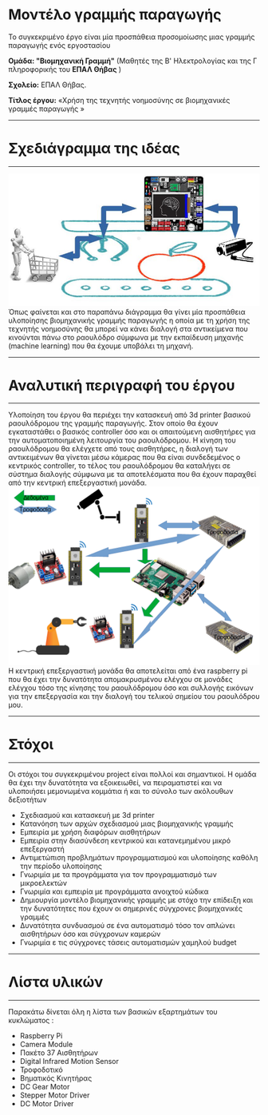 #  Μοντέλο γραμμής παραγωγής
Το συγκεκριμένο έργο είναι μία προσπάθεια προσομοίωσης μιας γραμμής παραγωγής ενός εργοστασίου

**Ομάδα:  "Βιομηχανική Γραμμή"** (Μαθητές της Β' Ηλεκτρολογίας και της Γ πληροφορικής του  **ΕΠΑΛ Θήβας** )

**Σχολείο:** ΕΠΑΛ Θήβας.

**Τίτλος έργου:** «Χρήση της τεχνητής νοημοσύνης σε βιομηχανικές γραμμές παραγωγής »

______
# Σχεδιάγραμμα της ιδέας 


___

![](images/title_image1.jpg)
Όπως φαίνεται και στο παραπάνω διάγραμμα θα γίνει μία προσπάθεια υλοποίησης βιομηχανικής γραμμής παραγωγής η οποία με τη χρήση της τεχνητής νοημοσύνης θα μπορεί να κάνει διαλογή στα αντικείμενα που κινούνται πάνω στο ραουλόδρο σύμφωνα με την εκπαίδευση μηχανής (machine learning) που θα έχουμε υποβάλει τη μηχανή.
______

#  Αναλυτική περιγραφή του έργου


___
Υλοποίηση του έργου θα περιέχει την κατασκευή από 3d printer βασικού ραουλόδρομου της γραμμής παραγωγής. Στον οποίο θα έχουν εγκαταστάθει ο βασικός controller όσο και οι απαιτούμενη αισθητήρες για την αυτοματοποιημένη λειτουργία του ραουλόδρομου. Η κίνηση του ραουλόδρομου θα ελέγχετε από τους αισθητήρες, η διαλογή των αντικειμένων θα γίνεται μέσω κάμερας που θα είναι συνδεδεμένος ο κεντρικός controller, το τέλος του ραουλόδρομου θα καταλήγει σε σύστημα διαλογής σύμφωνα με τα αποτελέσματα που θα έχουν παραχθεί από την κεντρική επεξεργαστική μονάδα.
![](images/basicproc.png)
Η κεντρική επεξεργαστική μονάδα θα αποτελείται από ένα raspberry pi που θα έχει την δυνατότητα απομακρυσμένου ελέγχου σε μονάδες ελέγχου τόσο της κίνησης του ραουλόδρομου όσο και συλλογής εικόνων για την επεξεργασία και την διαλογή του τελικού σημείου του ραουλόδρου μου.

______

#  Στόχοι 


___
Οι στόχοι του συγκεκριμένου project είναι πολλοί και σημαντικοί. Η ομάδα θα έχει την δυνατότητα να εξοικειωθεί, να πειραματιστεί και να υλοποιήσει μεμονωμένα κομμάτια ή και το σύνολο των ακόλουθων δεξιοτήτων

* Σχεδιασμού και κατασκευή με 3d printer
* Κατανόηση των αρχών σχεδιασμού μιας βιομηχανικής γραμμής
* Εμπειρία με χρήση διαφόρων αισθητήρων
* Εμπειρία στην διασύνδεση κεντρικού και κατανεμημένου μικρό επεξεργαστή
* Αντιμετώπιση προβλημάτων προγραμματισμού και υλοποίησης καθόλη την περίοδο υλοποίησης
* Γνωριμία με τα προγράμματα για τον προγραμματισμό των μικροελεκτών
* Γνωριμία και εμπειρία με προγράμματα ανοιχτού κώδικα
* Δημιουργία μοντέλο βιομηχανικής γραμμής με στόχο την επίδειξη και την δυνατότητες που έχουν οι σημερινές σύγχρονες βιομηχανικές γραμμές
* Δυνατότητα συνδυασμού σε ένα αυτοματισμό τόσο τον απλώνει αισθητήρων όσο και σύγχρονων καμερών
* Γνωριμία ε τις σύγχρονες τάσεις αυτοματισμών χαμηλού budget

______

#  Λίστα υλικών


___
Παρακάτω δίνεται όλη η λίστα των βασικών εξαρτημάτων του κυκλώματος : 

* Raspberry Pi
* Camera Module
* Πακέτο 37 Αισθητήρων
* Digital Infrared Motion Sensor
* Τροφοδοτικό
* Βηματικός Κινητήρας
* DC Gear Motor
* Stepper Motor Driver
* DC  Motor Driver
